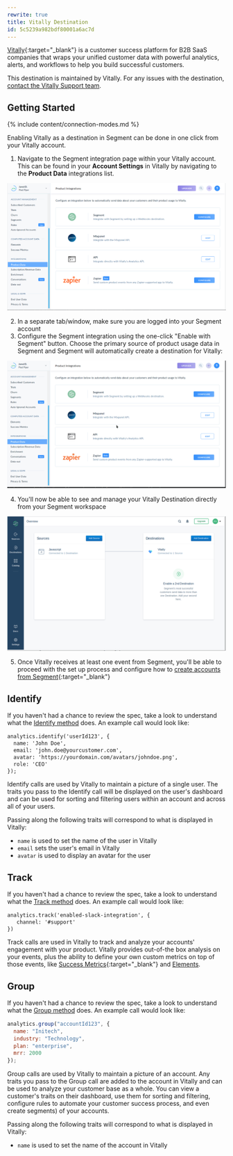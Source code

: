 ```yaml
---
rewrite: true
title: Vitally Destination
id: 5c5239a982bdf80001a6ac7d
---
```

[Vitally](https://vitally.io/?utm_source=segmentio&utm_medium=docs&utm_campaign=partners){:target="_blank"} is a customer success platform for B2B SaaS companies that wraps your unified customer data with powerful analytics, alerts, and workflows to help you build successful customers.

This destination is maintained by Vitally. For any issues with the destination, [contact the Vitally Support team](mailto:support@vitally.io).


## Getting Started

{% include content/connection-modes.md %}

Enabling Vitally as a destination in Segment can be done in one click from your Vitally account. 

1. Navigate to the Segment integration page within your Vitally account. This can be found in your **Account Settings** in Vitally by navigating to the **Product Data** integrations list.

  ![A screenshot of the Vitally Product Integrations page.](images/6fztyvS.png)

2. In a separate tab/window, make sure you are logged into your Segment account
3. Configure the Segment integration using the one-click "Enable with Segment" button. Choose the primary source of product usage data in Segment and Segment will automatically create a destination for Vitally:

  ![An animation where a user clicks the Configure button, selects Segment, clicks Enable with Segment, and is able to connect to the Segment app.](images/uGHrIvX.gif)

4. You'll now be able to see and manage your Vitally Destination directly from your Segment workspace

  ![A screenshot of the Segment Overview page, showing a Vitally destination.](images/2JQwIBK.png)

5. Once Vitally receives at least one event from Segment, you'll be able to proceed with the set up process and configure how to [create accounts from Segment](https://docs.vitally.io/managing-the-customer-lifecycle/account-hierarchy-using-vitallys-organization-object/supported-integrations-and-how-to-create-the-hierarchy#segment){:target="_blank"}

## Identify

If you haven't had a chance to review the spec, take a look to understand what the [Identify method](/docs/connections/spec/identify/) does. An example call would look like:

```
analytics.identify('userId123', {
  name: 'John Doe',
  email: 'john.doe@yourcustomer.com',
  avatar: 'https://yourdomain.com/avatars/johndoe.png',
  role: 'CEO'
});
```

Identify calls are used by Vitally to maintain a picture of a single user. The traits you pass to the Identify call will be displayed on the user's dashboard and can be used for sorting and filtering users within an account and across all of your users.

Passing along the following traits will correspond to what is displayed in Vitally:
  * `name` is used to set the name of the user in Vitally
  * `email` sets the user's email in Vitally
  * `avatar` is used to display an avatar for the user

## Track

If you haven't had a chance to review the spec, take a look to understand what the [Track method](/docs/connections/spec/track/) does. An example call would look like:

```
analytics.track('enabled-slack-integration', {
   channel: '#support'
})
```

Track calls are used in Vitally to track and analyze your accounts' engagement with your product. Vitally provides out-of-the box analysis on your events, plus the ability to define your own custom metrics on top of those events, like [Success Metrics](https://docs.vitally.io/account-health-scores-and-metrics/success-metrics){:target="_blank"} and [Elements](https://docs.vitally.io/account-health-scores-and-metrics/elements).


## Group

If you haven't had a chance to review the spec, take a look to understand what the [Group method](/docs/connections/spec/group/) does. An example call would look like:

```js
analytics.group("accountId123", {
  name: "Initech",
  industry: "Technology",
  plan: "enterprise",
  mrr: 2000
});
```

Group calls are used by Vitally to maintain a picture of an account. Any traits you pass to the Group call are added to the account in Vitally and can be used to analyze your customer base as a whole. You can view a customer's traits on their dashboard, use them for sorting and filtering, configure rules to automate your customer success process, and even create segments) of your accounts.

Passing along the following traits will correspond to what is displayed in Vitally:
  * `name` is used to set the name of the account in Vitally

